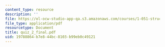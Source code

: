 ```yaml
---
content_type: resource
description: ''
file: https://ol-ocw-studio-app-qa.s3.amazonaws.com/courses/1-051-structural-engineering-design-fall-2003/19788864b7e844bc8103b99eb0c49121_quiz_2_final.pdf
file_type: application/pdf
resourcetype: Document
title: quiz_2_final.pdf
uid: 19788864-b7e8-44bc-8103-b99eb0c49121
---
```

